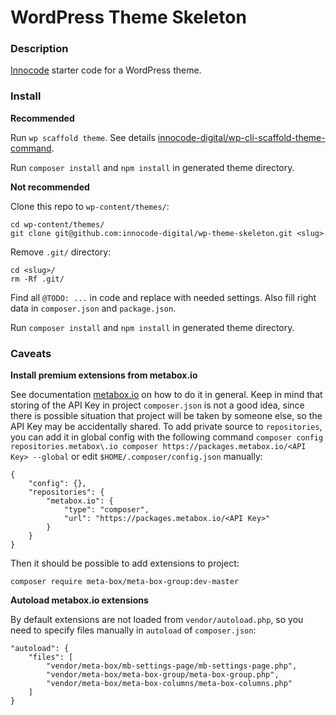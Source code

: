 # WordPress Theme Skeleton

### Description

[Innocode](https://innocode.com/) starter code for a WordPress theme.

### Install

**Recommended**

Run `wp scaffold theme`. See details 
[innocode-digital/wp-cli-scaffold-theme-command](https://github.com/innocode-digital/wp-cli-scaffold-theme-command).

Run `composer install` and `npm install` in generated theme directory.

**Not recommended**

Clone this repo to `wp-content/themes/`:

~~~
cd wp-content/themes/
git clone git@github.com:innocode-digital/wp-theme-skeleton.git <slug>
~~~

Remove `.git/` directory:

~~~
cd <slug>/
rm -Rf .git/
~~~

Find all `@TODO: ...` in code and replace with needed settings. 
Also fill right data in `composer.json` and `package.json`.

Run `composer install` and `npm install` in generated theme directory.

### Caveats

**Install premium extensions from metabox.io**

See documentation [metabox.io](https://docs.metabox.io/extensions/composer/) on how to do it in general. 
Keep in mind that storing of the API Key in project `composer.json` is not a good idea, since 
there is possible situation that project will be taken by someone else, so the API Key may be accidentally
shared. To add private source to `repositories`, you can add it in global config with the following command 
`composer config repositories.metabox\.io composer https://packages.metabox.io/<API Key> --global` or edit 
`$HOME/.composer/config.json` manually:

~~~
{
    "config": {},
    "repositories": {
        "metabox.io": {
            "type": "composer",
            "url": "https://packages.metabox.io/<API Key>"
        }
    }
}
~~~

Then it should be possible to add extensions to project:

~~~
composer require meta-box/meta-box-group:dev-master
~~~

**Autoload metabox.io extensions**

By default extensions are not loaded from `vendor/autoload.php`, so you need to specify files 
manually in `autoload` of `composer.json`:

~~~
"autoload": {
    "files": [
        "vendor/meta-box/mb-settings-page/mb-settings-page.php",
        "vendor/meta-box/meta-box-group/meta-box-group.php",
        "vendor/meta-box/meta-box-columns/meta-box-columns.php"
    ]
}
~~~ 